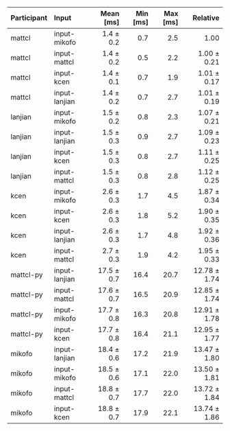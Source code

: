 | Participant | Input | Mean [ms] | Min [ms] | Max [ms] | Relative |
|:---|:---|---:|---:|---:|---:|
| mattcl | input-mikofo | 1.4 ± 0.2 | 0.7 | 2.5 | 1.00 |
| mattcl | input-mattcl | 1.4 ± 0.2 | 0.5 | 2.2 | 1.00 ± 0.21 |
| mattcl | input-kcen | 1.4 ± 0.1 | 0.7 | 1.9 | 1.01 ± 0.17 |
| mattcl | input-lanjian | 1.4 ± 0.2 | 0.7 | 2.7 | 1.01 ± 0.19 |
| lanjian | input-mikofo | 1.5 ± 0.2 | 0.8 | 2.3 | 1.07 ± 0.21 |
| lanjian | input-lanjian | 1.5 ± 0.3 | 0.9 | 2.7 | 1.09 ± 0.23 |
| lanjian | input-kcen | 1.5 ± 0.3 | 0.8 | 2.7 | 1.11 ± 0.25 |
| lanjian | input-mattcl | 1.5 ± 0.3 | 0.8 | 2.8 | 1.12 ± 0.25 |
| kcen | input-mikofo | 2.6 ± 0.3 | 1.7 | 4.5 | 1.87 ± 0.34 |
| kcen | input-kcen | 2.6 ± 0.3 | 1.8 | 5.2 | 1.90 ± 0.35 |
| kcen | input-lanjian | 2.6 ± 0.3 | 1.7 | 4.8 | 1.92 ± 0.36 |
| kcen | input-mattcl | 2.7 ± 0.3 | 1.9 | 4.2 | 1.95 ± 0.33 |
| mattcl-py | input-lanjian | 17.5 ± 0.7 | 16.4 | 20.7 | 12.78 ± 1.74 |
| mattcl-py | input-mattcl | 17.6 ± 0.7 | 16.5 | 20.9 | 12.85 ± 1.74 |
| mattcl-py | input-mikofo | 17.7 ± 0.8 | 16.3 | 20.8 | 12.91 ± 1.78 |
| mattcl-py | input-kcen | 17.7 ± 0.8 | 16.4 | 21.1 | 12.95 ± 1.77 |
| mikofo | input-lanjian | 18.4 ± 0.6 | 17.2 | 21.9 | 13.47 ± 1.80 |
| mikofo | input-mikofo | 18.5 ± 0.6 | 17.1 | 22.0 | 13.50 ± 1.81 |
| mikofo | input-mattcl | 18.8 ± 0.7 | 17.7 | 22.0 | 13.72 ± 1.84 |
| mikofo | input-kcen | 18.8 ± 0.7 | 17.9 | 22.1 | 13.74 ± 1.86 |
